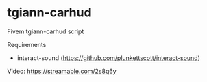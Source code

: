 # tgiann-carhud
Fivem tgiann-carhud script

Requirements
- interact-sound (https://github.com/plunkettscott/interact-sound)

Video: https://streamable.com/2s8q6y
